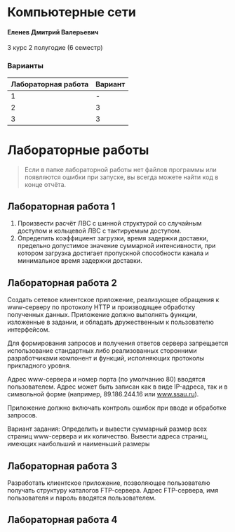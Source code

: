 # Компьютерные сети

#### Еленев Дмитрий Валерьевич

3 курс 2 полугодие (6 семестр)

### Варианты

| Лабораторная работа | Вариант |
| :------------------ | :------ |
| 1                   | -      |
| 2                   | 3       |
| 3                   | 3       |

# Лабораторные работы

> Если в папке лабораторной работы нет файлов программы или появляются ошибки при запуске, вы всегда можете найти код в конце отчёта.

## Лабораторная работа 1

1. Произвести расчёт ЛВС с шинной структурой со случайным доступом и кольцевой ЛВС с тактируемым доступом.
2. Определить коэффициент загрузки, время задержки доставки, предельно допустимое значение суммарной интенсивности, при котором загрузка достигает пропускной способности канала и минимальное время задержки доставки.

## Лабораторная работа 2

Создать сетевое клиентское приложение, реализующее обращения к www-серверу по протоколу HTTP и производящее обработку полученных данных. Приложение должно выполнять функции, изложенные в задании, и обладать дружественным к пользователю интерфейсом.

Для формирования запросов и получения ответов сервера запрещается использование стандартных либо реализованных сторонними разработчиками компонент и функций, исполняющих протоколы прикладного уровня.

Адрес www-сервера и номер порта (по умолчанию 80) вводятся пользователем. Адрес может быть записан как в виде IP-адреса, так и в символьной форме (например, 89.186.244.16 или www.ssau.ru).

Приложение должно включать контроль ошибок при вводе и обработке запросов.

Вариант задания: Определить и вывести суммарный размер всех страниц www-сервера и их количество. Вывести адреса страниц, имеющих наибольший и наименьший размеры

## Лабораторная работа 3

Разработать клиентское приложение, позволяющее пользователю получать структуру каталогов FTP-сервера.
Адрес FTP-сервера, имя пользователя и пароль вводятся пользователем.

## Лабораторная работа 4
